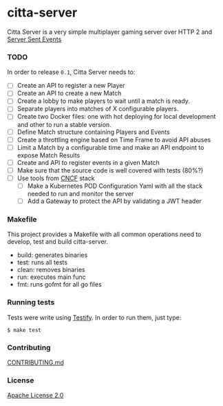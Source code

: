 # citta-server
Citta Server is a very simple multiplayer gaming server over HTTP 2 and [Server Sent Events](https://developer.mozilla.org/en-US/docs/Web/API/Server-sent_events)

### TODO
In order to release `0.1`, Citta Server needs to:

- [ ] Create an API to register a new Player
- [ ] Create an API to create a new Match
- [ ] Create a lobby to make players to wait until a match is ready.
- [ ] Separate players into matches of X configurable players.
- [ ] Create two Docker files: one with hot deploying for local development and other to run a stable version.
- [ ] Define Match structure containing Players and Events
- [ ] Create a throttling engine based on Time Frame to avoid API abuses
- [ ] Limit a Match by a configurable time and make an API endpoint to expose Match Results
- [ ] Create and API to register events in a given Match
- [ ] Make sure that the source code is well covered with tests (80%?)
- [ ] Use tools from [CNCF](https://www.cncf.io/) stack
    - [ ] Make a Kubernetes POD Configuration Yaml with all the stack needed to run and monitor the server 
    - [ ] Add a Gateway to protect the API by validating a JWT header

### Makefile

This project provides a Makefile with all common operations need to develop, test and build citta-server.

* build: generates binaries
* test: runs all tests
* clean: removes binaries
* run: executes main func
* fmt: runs gofmt for all go files

### Running tests

Tests were write using [Testify](https://github.com/stretchr/testify). In order to run them, just type:

```shell
$ make test
```

### Contributing

 [CONTRIBUTING.md](CONTRIBUTING.md) 

### License

[Apache License 2.0](LICENSE)  